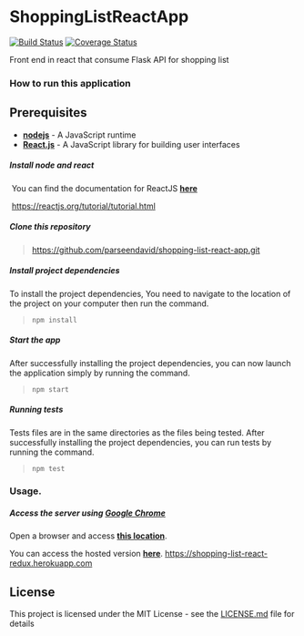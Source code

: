 # ShoppingListReactApp
[![Build Status](https://travis-ci.org/parseendavid/shopping-list-react-app.svg?branch=master)](https://travis-ci.org/parseendavid/shopping-list-react-app)
[![Coverage Status](https://coveralls.io/repos/github/parseendavid/shopping-list-react-app/badge.svg?branch=master)](https://coveralls.io/github/parseendavid/shopping-list-react-app?branch=master)

Front end in react that consume Flask API for shopping list 
### How to run this application

## Prerequisites
* [**nodejs**](https://nodejs.org)  -  A JavaScript runtime
* [**React.js**](https://reactjs.org/)  - A JavaScript library for building user interfaces
  ​

##### Install node and react

​	You can find the documentation for ReactJS **[here](https://reactjs.org/tutorial/tutorial.html)**

​	https://reactjs.org/tutorial/tutorial.html



##### Clone this repository

> https://github.com/parseendavid/shopping-list-react-app.git



##### Install project dependencies

To install the project dependencies, You need to navigate to the location of the project on your computer then run the command. 

> `npm install`



##### Start the app

After successfully installing the project dependencies, you can now launch the application simply by running the command. 

> `npm start`



##### Running tests

Tests files are in the same directories as the files being tested. After successfully installing the project dependencies, you can run tests by running the command. 

> `npm test`



### Usage.


##### Access the server using [Google Chrome](https://www.google.com/chrome/browser/desktop/index.html)

Open a browser and access **[this location](http://localhost:3000/)**.

You can access the hosted version  **[here](https://shopping-list-react-redux.herokuapp.com)**.
https://shopping-list-react-redux.herokuapp.com



## License

This project is licensed under the MIT License - see the [LICENSE.md](https://opensource.org/licenses/MIT) file for details
